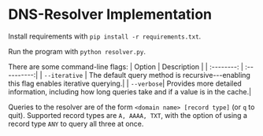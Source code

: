 # DNS-Resolver Implementation
Install requirements with ```pip install -r requirements.txt```.

Run the program with ```python resolver.py```.


There are some command-line flags:
| Option | Description |
| :--------: | :----------:|
| ```--iterative``` | The default query method is recursive---enabling this flag enables iterative querying.|
| ```--verbose```| Provides more detailed information, including how long queries take and if a value is in the cache.|

Queries to the resolver are of the form ```<domain name> [record type]``` (or ```q``` to quit). Supported record types are ```A, AAAA, TXT```, with the option of using a record type ```ANY``` to query all three at once.
